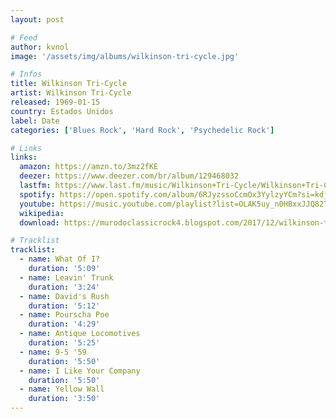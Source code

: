 ```yaml
---
layout: post

# Feed
author: kvnol
image: '/assets/img/albums/wilkinson-tri-cycle.jpg'

# Infos
title: Wilkinson Tri-Cycle
artist: Wilkinson Tri-Cycle
released: 1969-01-15
country: Estados Unidos
label: Date
categories: ['Blues Rock', 'Hard Rock', 'Psychedelic Rock']

# Links
links:
  amazon: https://amzn.to/3mz2fKE
  deezer: https://www.deezer.com/br/album/129468032
  lastfm: https://www.last.fm/music/Wilkinson+Tri-Cycle/Wilkinson+Tri-Cycle
  spotify: https://open.spotify.com/album/6RJyzssoCcmOx3YylzyYCm?si=kdj0Q1oUSuewAS2HTz2BmA
  youtube: https://music.youtube.com/playlist?list=OLAK5uy_n0HBxxJJQ82Tt-Xr_yJGR1sfBvH45v-ZQ
  wikipedia:
  download: https://murodoclassicrock4.blogspot.com/2017/12/wilkinson-tri-cycle-1969.html

# Tracklist
tracklist:
  - name: What Of I?
    duration: '5:09'
  - name: Leavin' Trunk
    duration: '3:24'
  - name: David's Rush
    duration: '5:12'
  - name: Pourscha Poe
    duration: '4:29'
  - name: Antique Locomotives
    duration: '5:25'
  - name: 9-5 '59
    duration: '5:50'
  - name: I Like Your Company
    duration: '5:50'
  - name: Yellow Wall
    duration: '3:50'
---
```


